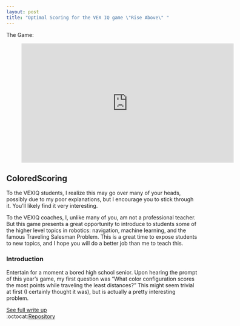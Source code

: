 ```yaml
---
layout: post
title: "Optimal Scoring for the VEX IQ game \"Rise Above\" "
---
```


The Game:
<figure class="video_container">
  <iframe width="560" height="315" src="https://www.youtube.com/embed/wWHifxhOcuc" frameborder="0" allow="accelerometer; autoplay; clipboard-write; encrypted-media; gyroscope; picture-in-picture" allowfullscreen></iframe>
</figure>


## ColoredScoring
To the VEXIQ students, I realize this may go over many of your heads, possibly due to my poor explanations, but I encourage you to stick through it. You’ll likely find it very interesting.

To the VEXIQ coaches, I, unlike many of you, am not a professional teacher. But this game presents a great opportunity to introduce to students some of the higher level topics in robotics: navigation, machine learning, and the famous Traveling Salesman Problem. This is a great time to expose students to new topics, and I hope you will do a better job than me to teach this.
### Introduction
<!--more-->
Entertain for a moment a bored high school senior. Upon hearing the prompt of this year’s game, my first question was “What color configuration scores the most points while traveling the least distances?” This might seem trivial at first (I certainly thought it was), but is actually a pretty interesting problem.
<!--more-->
[See full write up](https://github.com/Sumguy31/ColoredScoring/blob/master/README.md)  
:octocat:[Repository](https://github.com/Sumguy31/ColoredScoring)
